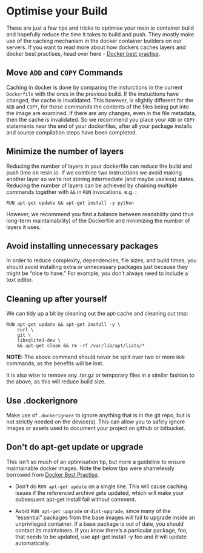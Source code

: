 # Optimise your Build

These are just a few tips and tricks to optimise your resin.io container build and hopefully reduce the time it takes to build and push. They mostly make use of the caching mechanism in the docker container builders on our servers. If you want to read more about how dockers caches layers and docker best practises, head over here - [Docker best practise][docker-best-practise]. 

## Move `ADD` and `COPY` Commands

Caching in docker is done by comparing the insturctions in the current `Dockerfile` with the ones in the previous build. If the instuctions have changed, the cache is invalidated. This however, is slightly different for the `ADD` and `COPY`, for these commands the contents of the files being put into the image are examined. If there are any changes, even in the file metadata, then the cache is invalidated. So we recommend you place your `ADD` or `COPY` statements near the end of your dockerfiles, after all your package installs and source compilation steps have been completed.

## Minimize the number of layers

Reducing the number of layers in your dockerfile can reduce the build and push time on resin.io. If we combine two instructions we avoid making another layer so we’re not storing intermediate (and maybe useless) states. Reducing the number of layers can be achieved by chaining multiple commands together with `&&` in `RUN` invocations. e.g. :
```
RUN apt-get update && apt-get install -y python
```
However, we recommend you find a balance between readability (and thus long-term maintainability) of the Dockerfile and minimizing the number of layers it uses. 

## Avoid installing unnecessary packages
In order to reduce complexity, dependencies, file sizes, and build times, you should avoid installing extra or unnecessary packages just because they might be “nice to have.” For example, you don’t always need to include a text editor.

## Cleaning up after yourself

We can tidy up a bit by cleaning out the apt-cache and cleaning out tmp:

```
RUN apt-get update && apt-get install -y \
    curl \
    git \
    libsqlite3-dev \ 
    && apt-get clean && rm -rf /var/lib/apt/lists/*
```

__NOTE:__ The above command should never be split over two or more `RUN` commands, as the benefits will be lost.

It is also wise to remove any .tar.gz or temporary files in a similar fashion to the above, as this will reduce build size.

## Use .dockerignore

Make use of `.dockerignore` to ignore anything that is in the git repo, but is not strictly needed on the device(s). This can allow you to safely ignore images or assets used to document your project on github or bitbucket.

## Don't do apt-get update or upgrade

This isn't so much of an optimisation tip, but more a guideline to ensure maintainable docker images. Note the below tips were shamelessly borrowed from [Docker Best Practise][docker-best-practise].

* Don’t do `RUN apt-get update` on a single line. This will cause caching issues if the referenced archive gets updated, which will make your subsequent apt-get install fail without comment.

* Avoid `RUN apt-get upgrade` or `dist-upgrade`, since many of the “essential” packages from the base images will fail to upgrade inside an unprivileged container. If a base package is out of date, you should contact its maintainers. If you know there’s a particular package, foo, that needs to be updated, use apt-get install -y foo and it will update automatically.

[docker-best-practise]:https://docs.docker.com/articles/dockerfile_best-practices/